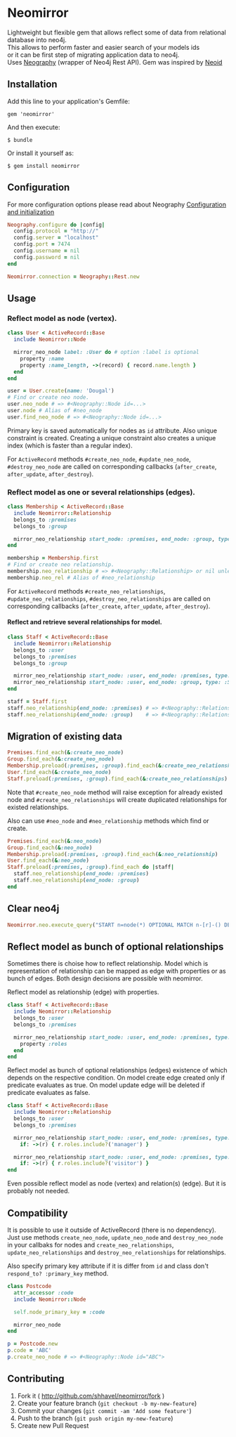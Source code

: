 # Neomirror

Lightweight but flexible gem that allows reflect some of data from relational database into neo4j.<br />
This allows to perform faster and easier search of your models ids<br />
or it can be first step of migrating application data to neo4j.<br />
Uses [Neography](https://github.com/maxdemarzi/neography) (wrapper of Neo4j Rest API).
Gem was inspired by [Neoid](https://github.com/neoid-gem/neoid)

## Installation

Add this line to your application's Gemfile:

    gem 'neomirror'

And then execute:

    $ bundle

Or install it yourself as:

    $ gem install neomirror

## Configuration

For more configuration options please read about Neography [Configuration and initialization](https://github.com/maxdemarzi/neography/wiki/Configuration-and-initialization)

```ruby
Neography.configure do |config|
  config.protocol = "http://"
  config.server = "localhost"
  config.port = 7474
  config.username = nil
  config.password = nil
end

Neomirror.connection = Neography::Rest.new
```

## Usage

### Reflect model as node (vertex).


```ruby
class User < ActiveRecord::Base
  include Neomirror::Node

  mirror_neo_node label: :User do # option :label is optional
    property :name
    property :name_length, ->(record) { record.name.length }
  end
end

user = User.create(name: 'Dougal')
# Find or create neo node.
user.neo_node # => #<Neography::Node id=...> 
user.node # Alias of #neo_node
user.find_neo_node # => #<Neography::Node id=...> 
```

Primary key is saved automatically for nodes as `id` attribute. Also unique constraint is created. Creating a unique constraint also creates a unique index (which is faster than a regular index).

For `ActiveRecord` methods `#create_neo_node`, `#update_neo_node`, `#destroy_neo_node` are called on corresponding callbacks (`after_create`, `after_update`, `after_destroy`).

### Reflect model as one or several relationships (edges).

```ruby
class Membership < ActiveRecord::Base
  include Neomirror::Relationship
  belongs_to :premises
  belongs_to :group

  mirror_neo_relationship start_node: :premises, end_node: :group, type: :MEMBER_OF
end

membership = Membership.first
# Find or create neo relationship.
membership.neo_relationship # => #<Neography::Relationship> or nil unless both nodes present
membership.neo_rel # Alias of #neo_relationship
```

For `ActiveRecord` methods `#create_neo_relationships`, `#update_neo_relationships`, `#destroy_neo_relationships` are called on corresponding callbacks (`after_create`, `after_update`, `after_destroy`).

#### Reflect and retrieve several relationships for model.

```ruby
class Staff < ActiveRecord::Base
  include Neomirror::Relationship
  belongs_to :user
  belongs_to :premises
  belongs_to :group

  mirror_neo_relationship start_node: :user, end_node: :premises, type: :STAFF_OF
  mirror_neo_relationship start_node: :user, end_node: :group, type: :STAFF_OF
end

staff = Staff.first
staff.neo_relationship(end_node: :premises) # => #<Neography::Relationship> or nil
staff.neo_relationship(end_node: :group)    # => #<Neography::Relationship> or nil
```

## Migration of existing data

```ruby
Premises.find_each(&:create_neo_node)
Group.find_each(&:create_neo_node)
Membership.preload(:premises, :group).find_each(&:create_neo_relationships)
User.find_each(&:create_neo_node)
Staff.preload(:premises, :group).find_each(&:create_neo_relationships)
```
Note that `#create_neo_node` method will raise exception for already existed node and `#create_neo_relationships` will create duplicated relationships for existed relationships.

Also can use `#neo_node` and `#neo_relationship` methods which find or create.

```ruby
Premises.find_each(&:neo_node)
Group.find_each(&:neo_node)
Membership.preload(:premises, :group).find_each(&:neo_relationship)
User.find_each(&:neo_node)
Staff.preload(:premises, :group).find_each do |staff|
  staff.neo_relationship(end_node: :premises)
  staff.neo_relationship(end_node: :group)
end
```

## Clear neo4j

```ruby
Neomirror.neo.execute_query("START n=node(*) OPTIONAL MATCH n-[r]-() DELETE n,r")
```

## Reflect model as bunch of optional relationships

Sometimes there is choise how to reflect relationship. Model which is representation of relationship can be mapped as edge with properties or as bunch of edges. Both design decisions are possible with neomirror.

Reflect model as relationship (edge) with properties.

```ruby
class Staff < ActiveRecord::Base
  include Neomirror::Relationship
  belongs_to :user
  belongs_to :premises

  mirror_neo_relationship start_node: :user, end_node: :premises, type: :STAFF_OF do
    property :roles
  end
end
```

Reflect model as bunch of optional relationships (edges) existence of which depends on the respective condition. On model create edge created only if predicate evaluates as true. On model update edge will be deleted if predicate evaluates as false.

```ruby
class Staff < ActiveRecord::Base
  include Neomirror::Relationship
  belongs_to :user
  belongs_to :premises

  mirror_neo_relationship start_node: :user, end_node: :premises, type: :MANAGER_OF,
    if: ->(r) { r.roles.include?('manager') }

  mirror_neo_relationship start_node: :user, end_node: :premises, type: :VISITOR_OF,
    if: ->(r) { r.roles.include?('visitor') }
end
```

Even possible reflect model as node (vertex) and relation(s) (edge). But it is probably not needed.

## Compatibility

It is possible to use it outside of ActiveRecord (there is no dependency). Just use methods `create_neo_node`, `update_neo_node` and `destroy_neo_node` in your callbaks for nodes and `create_neo_relationships`, `update_neo_relationships` and `destroy_neo_relationships` for relationships.

Also specify primary key attribute if it is differ from `id` and class don't `respond_to? :primary_key` method.

```ruby
class Postcode
  attr_accessor :code
  include Neomirror::Node

  self.node_primary_key = :code

  mirror_neo_node
end

p = Postcode.new
p.code = 'ABC'
p.create_neo_node # => #<Neography::Node id="ABC">
```

## Contributing

1. Fork it ( http://github.com/shhavel/neomirror/fork )
2. Create your feature branch (`git checkout -b my-new-feature`)
3. Commit your changes (`git commit -am 'Add some feature'`)
4. Push to the branch (`git push origin my-new-feature`)
5. Create new Pull Request
